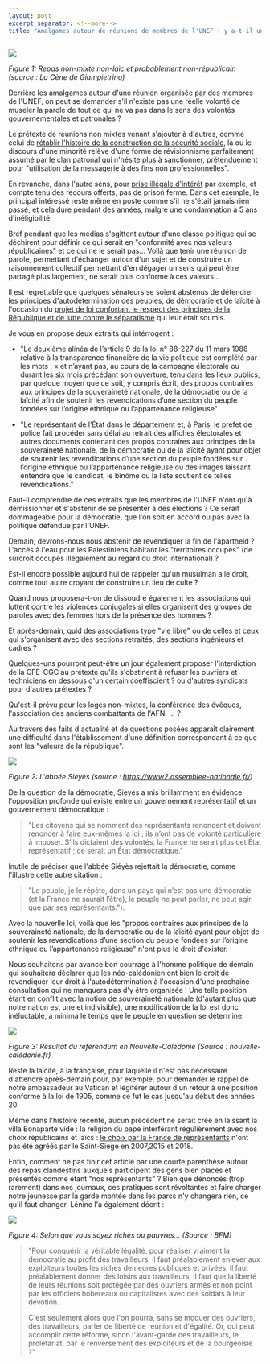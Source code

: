 ```yaml
---
layout: post
excerpt_separator: <!--more-->
title: "Amalgames autour de réunions de membres de l'UNEF : y a-t-il une volonté de museler la parole ?"
---
```

[//]: # (Author: Manuel Joriatti, PCF Nord)  
[//]: # (Date: 15 avril 2020)

![](assets/2021-04-15-amalgames-UNEF/La-Cene-Giampietrino.jpg)

*Figure 1: Repas non-mixte non-laïc et probablement non-républicain (source : La Cène de Giampietrino)*

Derrière les amalgames autour d'une réunion organisée par des  membres de l'UNEF, on peut se demander s'il n'existe pas une réelle volonté de museler la parole de tout ce qui ne va pas dans le sens des volontés gouvernementales et patronales ?

Le prétexte de réunions non mixtes venant s'ajouter à d'autres, comme celui de [rétablir l'histoire de la construction de la sécurité sociale](https://www.humanite.fr/ils-nont-pas-honte-ils-ne-veulent-rien-savoir-de-croizat-700201), là ou le discours d'une minorité relève d'une forme de révisionnisme parfaitement assumé par le clan patronal qui n'hésite plus à sanctionner, prétenduement pour "utilisation de la messagerie à des fins non professionnelles".

<!--more-->

En revanche, dans l'autre sens, pour [prise illégale d'intérêt](https://www.huffingtonpost.fr/entry/jacques-bompard-le-maire-dorange-condamne-a-5-ans-dineligibilite_fr_605cb4d8c5b66d30c7425607) par exemple, et compte tenu des recours offerts, pas de prison ferme. Dans cet exemple, le principal intéressé reste même en poste comme s'il ne s'était jamais rien passé, et cela dure pendant des années, malgré une condamnation à 5 ans d'inéligibilité.

Bref pendant que les médias s'agittent autour d'une classe politique qui se déchirent pour définir ce qui serait en "conformité avec nos valeurs républicaines" et ce qui ne le serait pas... Voilà que tenir une réunion de parole, permettant d'échanger autour d'un sujet et de construire un raisonnement collectif permettant d'en dégager un sens qui peut être partagé plus largement, ne serait plus conforme à ces valeurs...

Il est regrettable que quelques sénateurs se soient abstenus de défendre les principes d'autodétermination des peuples, de démocratie et de laïcité à l'occasion du [projet de loi confortant le respect des principes de la République et de lutte contre le séparatisme](http://www.senat.fr/espace_presse/actualites/202101/principes_de_la_republique.html) qui leur était soumis.

Je vous en propose deux extraits qui intérrogent :

- "Le deuxième alinéa de l’article 9 de la loi n° 88-227 du 11 mars 1988 relative à la transparence financière de la vie politique est complété par les mots : « et n’ayant pas, au cours de la campagne électorale ou durant les six mois précédant son ouverture, tenu dans les lieux publics, par quelque moyen que ce soit, y compris écrit, des propos contraires aux principes de la souveraineté nationale, de la démocratie ou de la laïcité afin de soutenir les revendications d’une section du peuple fondées sur l’origine ethnique ou l’appartenance religieuse"

- "Le représentant de l’État dans le département et, à Paris, le préfet de police fait procéder sans délai au retrait des affiches électorales et autres documents contenant des propos contraires aux principes de la souveraineté nationale, de la démocratie ou de la laïcité ayant pour objet de soutenir les revendications d’une section du peuple fondées sur l’origine ethnique ou l’appartenance religieuse ou des images laissant entendre que le candidat, le binôme ou la liste soutient de telles revendications."

Faut-il comprendre de ces extraits que les membres de l'UNEF n'ont qu'à démissionner et s'abstenir de se présenter à des élections ? Ce serait dommageable pour la démocratie, que l'on soit en accord ou pas avec la politique défendue par l'UNEF.

Demain, devrons-nous nous abstenir de revendiquer la fin de l'apartheid ? L'accès à l'eau pour les Palestiniens habitant les "territoires occupés" (de surcroit occupés illégalement au regard du droit international) ?

Est-il encore possible aujourd'hui de rappeler qu'un musulman a le droit, comme tout autre croyant de construire un lieu de culte ?

Quand nous proposera-t-on de dissoudre également les associations qui luttent contre les violences conjugales si elles organisent des groupes de paroles avec des femmes hors de la présence des hommes ?

Et après-demain, quid des associations type "vie libre" ou de celles et ceux qui s'organisent avec des sections retraités, des sections ingénieurs et cadres ?

Quelques-uns pourront peut-être un jour également proposer l'interdiction de la CFE-CGC au prétexte qu'ils s'obstinent à refuser les ouvriers et techniciens en dessous d'un certain coeffiscient ? ou d'autres syndicats pour d'autres prétextes ?

Qu'est-il prévu pour les loges non-mixtes, la conférence des évêques, l'association des anciens combattants de l'AFN, ... ?

Au travers des faits d'actualité et de questions posées apparaît clairement une difficulté dans l'établissement d'une définition correspondant à ce que sont les "valeurs de la république".

![](assets/2021-04-15-amalgames-UNEF/sieyes-abbe.jpg)

*Figure 2: L'abbée Sieyès (source : https://www2.assemblee-nationale.fr/)*

De la question de la démocratie, Sieyes a mis brillamment en évidence l'opposition profonde qui existe entre un gouvernement représentatif et un gouvernement démocratique :

>"Les citoyens qui se nomment des représentants renoncent et doivent renoncer à faire eux-mêmes la loi ; ils n’ont pas de volonté particulière à imposer. S’ils dictaient des volontés, la France ne serait plus cet État représentatif ; ce serait un État démocratique."

Inutile de préciser que l'abbée Siéyès rejettait la démocratie, comme l'illustre cette autre citation :

>"Le peuple, je le répète, dans un pays qui n’est pas une démocratie (et la France ne saurait l’être), le peuple ne peut parler, ne peut agir que par ses représentants.").

Avec la nouverlle loi, voilà que les "propos contraires aux principes de la souveraineté nationale, de la démocratie ou de la laïcité ayant pour objet de soutenir les revendications d’une section du peuple fondées sur l’origine ethnique ou l’appartenance religieuse" n'ont plus le droit d'exister.

Nous souhaitons par avance bon courrage à l'homme politique de demain qui souhaitera déclarer que les néo-calédonien ont bien le droit de revendiquer leur droit à l'autodétermination à l'occasion d'une prochaine consultation qui ne manquera pas d'y être organisée ! Une telle position étant en conflit avec la notion de souveraineté nationale (d'autant plus que notre nation est une et indivisible), une modification de la loi est donc inéluctable, a minima le temps que le peuple en question se détermine.

![](assets/2021-04-15-amalgames-UNEF/resultat-referedum-caledonie.jpg)

*Figure 3: Résultat du référendum en Nouvelle-Calédonie (Source : nouvelle-calédonie.fr)*

Reste la laïcité, à la française, pour laquelle il n'est pas nécessaire d'attendre après-demain pour, par exemple, pour demander le rappel de notre ambassadeur au Vatican et légiférer autour d'un retour à une position conforme à la loi de 1905, comme ce fut le cas jusqu'au début des années 20.

Même dans l'histoire récente, aucun précédent ne serait créé en laissant la villa Bonaparte vide : la religion du pape interférant régulièrement avec nos choix républicains et laïcs : [le choix par la France de représentants](https://www.challenges.fr/politique/un-ambassadeur-gay-au-vatican-les-dessous-de-l-imbroglio_95501) n'ont pas été agréés par le Saint-Siège en 2007,2015 et 2018.

Enfin, comment ne pas finir cet article par une courte parenthèse autour des repas clandestins auxquels participent des gens bien placés et présentés comme étant "nos représentants" ? Bien que dénoncés (trop rarement) dans nos journaux, ces pratiques sont révoltantes et faire charger notre jeunesse par la garde montée dans les parcs n'y changera rien, ce qu'il faut changer, Lénine l'a également décrit :

![](assets/2021-04-15-amalgames-UNEF/pauvre-riche.png)

*Figure 4: Selon que vous soyez riches ou pauvres... (Source : BFM)*

>"Pour conquérir la véritable légalité, pour réaliser vraiment la démocratie au profit des travailleurs, il faut préalablement enlever aux exploiteurs toutes les riches demeures publiques et privées, il faut préalablement donner des loisirs aux travailleurs, il faut que la liberté de leurs réunions soit protégée par des ouvriers armés et non point par les officiers hobereaux ou capitalistes avec des soldats à leur dévotion.
>
>C'est seulement alors que l'on pourra, sans se moquer des ouvriers, des travailleurs, parler de liberté de réunion et d'égalité. Or, qui peut accomplir cette réforme, sinon l'avant-garde des travailleurs, le prolétariat, par le renversement des exploiteurs et de la bourgeoisie ?"

